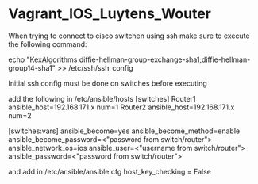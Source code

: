 # Vagrant_IOS_Luytens_Wouter
 When trying to connect to cisco switchen using ssh make sure to execute the following command:

 echo "KexAlgorithms diffie-hellman-group-exchange-sha1,diffie-hellman-group14-sha1" >> /etc/ssh/ssh_config

Initial ssh config must be done on switches before executing 

add the following in /etc/ansible/hosts
[switches]
Router1 ansible_host=192.168.171.x num=1
Router2 ansible_host=192.168.171.x num=2

[switches:vars]
ansible_become=yes
ansible_become_method=enable
ansible_become_password=<"password from switch/router">
ansible_network_os=ios
ansible_user=<"username from switch/router">
ansible_password=<"password from switch/router">

and add in /etc/ansible/ansible.cfg
host_key_checking = False